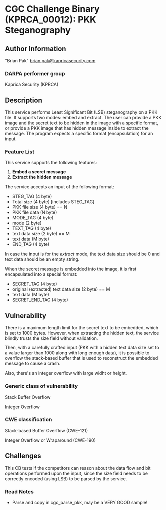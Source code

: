 # CGC Challenge Binary (KPRCA\_00012): PKK Steganography

## Author Information

"Brian Pak" <brian.pak@kapricasecurity.com>

### DARPA performer group
Kaprica Security (KPRCA)

## Description

This service performs Least Significant Bit (LSB) steganography on a PKK file. It supports two modes: embed and extract. The user can provide a PKK image and the secret text to be hidden in the image with a specific format, or provide a PKK image that has hidden message inside to extract the message. The program expects a specific format (encapsulation) for an input.

### Feature List

This service supports the following features:

  1. **Embed a secret message**
  2. **Extract the hidden message**

The service accepts an input of the following format:

  - STEG_TAG (4 byte)
  - Total size (4 byte) [includes STEG_TAG]
  - PKK file size (4 byte) == N
  - PKK file data (N byte)
  - MODE_TAG (4 byte)
  - mode (2 byte)
  - TEXT_TAG (4 byte)
  - text data size (2 byte) == M
  - text data (M byte)
  - END_TAG (4 byte)

In case the input is for the *extract* mode, the text data size should be 0 and text data should be an empty string.

When the secret message is embedded into the image, it is first encapsulated into a special format:

  - SECRET_TAG (4 byte)
  - original (extracted) text data size (2 byte) == M
  - text data (M byte)
  - SECRET_END_TAG (4 byte)

## Vulnerability

There is a maximum length limit for the secret text to be embedded, which is set to 1000 bytes. However, when extracting the hidden text, the service blindly trusts the size field without validation.

Then, with a carefully crafted input (PKK with a hidden text data size set to a value larger than 1000 along with long enough data), it is possible to overflow the stack-based buffer that is used to reconstruct the embedded message to cause a crash.

Also, there's an integer overflow with large widht or height.

### Generic class of vulnerability

Stack Buffer Overflow

Integer Overflow

### CWE classification

Stack-based Buffer Overflow (CWE-121)

Integer Overflow or Wraparound (CWE-190)

## Challenges

This CB tests if the competitors can reason about the data flow and bit operations performed upon the input, since the size field needs to be correctly encoded (using LSB) to be parsed by the service.


### Read Notes

* Parse and copy in cgc_parse_pkk, may be a VERY GOOD sample!